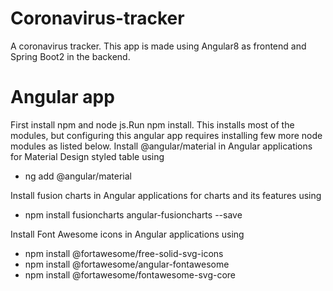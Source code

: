 # Coronavirus-tracker
A coronavirus tracker.
This app is made using Angular8 as frontend and Spring Boot2 in the backend.
# Angular app
First install npm and node js.Run npm install.
This installs most of the modules, but configuring this angular app requires installing few more node modules as listed below.
  Install @angular/material in Angular applications for Material Design styled table using
   - ng add @angular/material

  Install fusion charts in Angular applications for charts and its features using
   - npm install fusioncharts angular-fusioncharts --save

  Install Font Awesome icons in Angular applications using
   - npm install @fortawesome/free-solid-svg-icons
   - npm install @fortawesome/angular-fontawesome
   - npm install @fortawesome/fontawesome-svg-core
